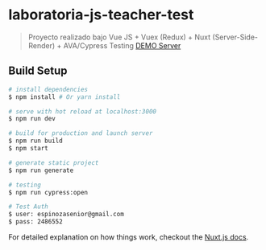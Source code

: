# laboratoria-js-teacher-test

> Proyecto realizado bajo Vue JS + Vuex (Redux) + Nuxt (Server-Side-Render) + AVA/Cypress Testing
> [DEMO Server](https://laboratoria-js-test.herokuapp.com)

## Build Setup

``` bash
# install dependencies
$ npm install # Or yarn install

# serve with hot reload at localhost:3000
$ npm run dev

# build for production and launch server
$ npm run build
$ npm start

# generate static project
$ npm run generate

# testing
$ npm run cypress:open

# Test Auth
$ user: espinozasenior@gmail.com
$ pass: 2486552
```

For detailed explanation on how things work, checkout the [Nuxt.js docs](https://github.com/nuxt/nuxt.js).
